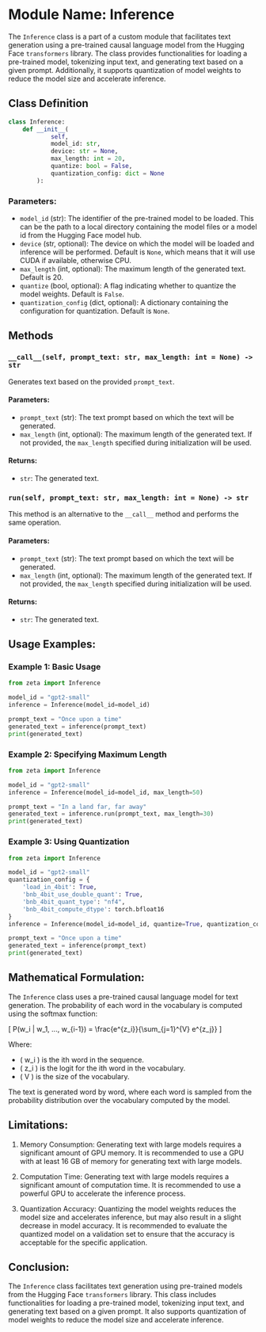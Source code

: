 # Module Name: Inference

The `Inference` class is a part of a custom module that facilitates text generation using a pre-trained causal language model from the Hugging Face `transformers` library. The class provides functionalities for loading a pre-trained model, tokenizing input text, and generating text based on a given prompt. Additionally, it supports quantization of model weights to reduce the model size and accelerate inference.

## Class Definition

```python
class Inference:
    def __init__(
            self, 
            model_id: str, 
            device: str = None, 
            max_length: int = 20, 
            quantize: bool = False, 
            quantization_config: dict = None
        ):
```

### Parameters:

- `model_id` (str): The identifier of the pre-trained model to be loaded. This can be the path to a local directory containing the model files or a model id from the Hugging Face model hub.
- `device` (str, optional): The device on which the model will be loaded and inference will be performed. Default is `None`, which means that it will use CUDA if available, otherwise CPU.
- `max_length` (int, optional): The maximum length of the generated text. Default is 20.
- `quantize` (bool, optional): A flag indicating whether to quantize the model weights. Default is `False`.
- `quantization_config` (dict, optional): A dictionary containing the configuration for quantization. Default is `None`.

## Methods

### `__call__(self, prompt_text: str, max_length: int = None) -> str`

Generates text based on the provided `prompt_text`.

#### Parameters:

- `prompt_text` (str): The text prompt based on which the text will be generated.
- `max_length` (int, optional): The maximum length of the generated text. If not provided, the `max_length` specified during initialization will be used.

#### Returns:

- `str`: The generated text.

### `run(self, prompt_text: str, max_length: int = None) -> str`

This method is an alternative to the `__call__` method and performs the same operation.

#### Parameters:

- `prompt_text` (str): The text prompt based on which the text will be generated.
- `max_length` (int, optional): The maximum length of the generated text. If not provided, the `max_length` specified during initialization will be used.

#### Returns:

- `str`: The generated text.

## Usage Examples:

### Example 1: Basic Usage

```python
from zeta import Inference

model_id = "gpt2-small"
inference = Inference(model_id=model_id)

prompt_text = "Once upon a time"
generated_text = inference(prompt_text)
print(generated_text)
```

### Example 2: Specifying Maximum Length

```python
from zeta import Inference

model_id = "gpt2-small"
inference = Inference(model_id=model_id, max_length=50)

prompt_text = "In a land far, far away"
generated_text = inference.run(prompt_text, max_length=30)
print(generated_text)
```

### Example 3: Using Quantization

```python
from zeta import Inference

model_id = "gpt2-small"
quantization_config = {
    'load_in_4bit': True,
    'bnb_4bit_use_double_quant': True,
    'bnb_4bit_quant_type': "nf4",
    'bnb_4bit_compute_dtype': torch.bfloat16
}
inference = Inference(model_id=model_id, quantize=True, quantization_config=quantization_config)

prompt_text = "Once upon a time"
generated_text = inference(prompt_text)
print(generated_text)
```

## Mathematical Formulation:

The `Inference` class uses a pre-trained causal language model for text generation. The probability of each word in the vocabulary is computed using the softmax function:

\[ P(w_i | w_1, ..., w_{i-1}) = \frac{e^{z_i}}{\sum_{j=1}^{V} e^{z_j}} \]

Where:
- \( w_i \) is the ith word in the sequence.
- \( z_i \) is the logit for the ith word in the vocabulary.
- \( V \) is the size of the vocabulary.

The text is generated word by word, where each word is sampled from the probability distribution over the vocabulary computed by the model.

## Limitations:

1. Memory Consumption: Generating text with large models requires a significant amount of GPU memory. It is recommended to use a GPU with at least 16 GB of memory for generating text with large models.

2. Computation Time: Generating text with large models requires a significant amount of computation time. It is recommended to use a powerful GPU to accelerate the inference process.

3. Quantization Accuracy: Quantizing the model weights reduces the model size and accelerates inference, but may also result in a slight decrease in model accuracy. It is recommended to evaluate the quantized model on a validation set to ensure that the accuracy is acceptable for the specific application.

## Conclusion:

The `Inference` class facilitates text generation using pre-trained models from the Hugging Face `transformers` library. This class includes functionalities for loading a pre-trained model, tokenizing input text, and generating text based on a given prompt. It also supports quantization of model weights to reduce the model size and accelerate inference.